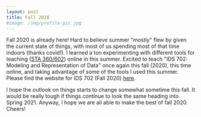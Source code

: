 ```yaml
---
layout: post
title: Fall 2020
#image: /img/profile-pic.jpg
---
```


Fall 2020 is already here! Hard to believe summer "mostly" flew by given the current state of things, with most of us spending most of that time indoors (thanks covid!). I learned a ton experimenting with different tools for teaching ([STA 360/602](https://sta-360-602l-su20.github.io/Course-Website/)) online in this summer. Excited to teach "IDS 702: Modeling and Representation of Data" once again this fall (2020), this time online, and taking advantage of some of the tools I used this summer. Please find the website for IDS 702 (Fall 2020) [here](https://ids-702-f20.github.io/Course-Website/).

I hope the outlook on things starts to change somewhat sometime this fall. It would be really tough if things continue to look the same heading into Spring 2021. Anyway, I hope we are all able to make the best of fall 2020. Cheers!
